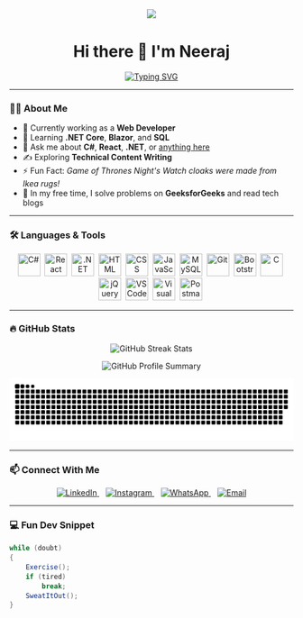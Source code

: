 <div align="center" id="header">
  <img src="https://media.giphy.com/media/M9gbBd9nbDrOTu1Mqx/giphy.gif" width="100"/>
  <h1>Hi there 👋 I'm Neeraj</h1>

  <p align="center">
    <a href="https://git.io/typing-svg">
      <img src="https://readme-typing-svg.herokuapp.com/?lines=I'm+a+.NET+Developer;Full+Stack+Web+Developer;C%23+%7C+ASP.NET+%7C+Blazor+Enthusiast&font=Fira+Code&center=true&width=500&height=45&color=blue&vCenter=true&size=22&pause=1000" alt="Typing SVG">
    </a>
  </p>
</div>

---

### 👨‍💻 About Me

- 🔭 Currently working as a **Web Developer**
- 🌱 Learning **.NET Core**, **Blazor**, and **SQL**
- 💬 Ask me about **C#**, **React**, **.NET**, or [anything here](https://github.com/neerajsingh9090)
- ✍️ Exploring **Technical Content Writing**
- ⚡ Fun Fact: *Game of Thrones Night's Watch cloaks were made from Ikea rugs!*
- 🧠 In my free time, I solve problems on **GeeksforGeeks** and read tech blogs

---

### 🛠️ Languages & Tools

<div align="center">
  <img src="https://cdn.jsdelivr.net/gh/devicons/devicon/icons/csharp/csharp-original.svg" title="C#" width="40" height="40"/>&nbsp;
  <img src="https://cdn.jsdelivr.net/gh/devicons/devicon/icons/react/react-original.svg" title="React" width="40" height="40"/>&nbsp;
  <img src="https://cdn.jsdelivr.net/gh/devicons/devicon/icons/dot-net/dot-net-original.svg" title=".NET" width="40" height="40"/>&nbsp;
  <img src="https://cdn.jsdelivr.net/gh/devicons/devicon/icons/html5/html5-original.svg" title="HTML" width="40" height="40"/>&nbsp;
  <img src="https://cdn.jsdelivr.net/gh/devicons/devicon/icons/css3/css3-original.svg" title="CSS" width="40" height="40"/>&nbsp;
  <img src="https://cdn.jsdelivr.net/gh/devicons/devicon/icons/javascript/javascript-original.svg" title="JavaScript" width="40" height="40"/>&nbsp;
  <img src="https://cdn.jsdelivr.net/gh/devicons/devicon/icons/mysql/mysql-original-wordmark.svg" title="MySQL" width="40" height="40"/>&nbsp;
  <img src="https://cdn.jsdelivr.net/gh/devicons/devicon/icons/git/git-original.svg" title="Git" width="40" height="40"/>&nbsp;
  <img src="https://cdn.jsdelivr.net/gh/devicons/devicon/icons/bootstrap/bootstrap-original.svg" title="Bootstrap" width="40" height="40"/>&nbsp;
  <img src="https://cdn.jsdelivr.net/gh/devicons/devicon/icons/c/c-original.svg" title="C" width="40" height="40"/>&nbsp;
  <img src="https://cdn.jsdelivr.net/gh/devicons/devicon/icons/jquery/jquery-original.svg" title="jQuery" width="40" height="40"/>&nbsp;
  <img src="https://cdn.jsdelivr.net/gh/devicons/devicon/icons/vscode/vscode-original.svg" title="VS Code" width="40" height="40"/>&nbsp;
  <img src="https://cdn.jsdelivr.net/gh/devicons/devicon/icons/visualstudio/visualstudio-plain.svg" title="Visual Studio" width="40" height="40"/>&nbsp;
  <img src="https://cdn.jsdelivr.net/gh/devicons/devicon/icons/postman/postman-original.svg" title="Postman" width="40" height="40"/>&nbsp;
</div>

---

### 🔥 GitHub Stats

<p align="center">
  <img src="https://streak-stats.demolab.com?user=neerajsingh9090&theme=dark&hide_border=true" alt="GitHub Streak Stats"/>
</p>

<p align="center">
  <img src="http://github-profile-summary-cards.vercel.app/api/cards/profile-details?username=neerajsingh9090&theme=moonlight" alt="GitHub Profile Summary"/>
</p>

<p align="center">
  <picture>
    <source media="(prefers-color-scheme: dark)" srcset="https://raw.githubusercontent.com/AkshatRastogi-1nC0re/AkshatRastogi-1nC0re/output/github-contribution-grid-snake-sissa.svg">
    <source media="(prefers-color-scheme: light)" srcset="https://raw.githubusercontent.com/AkshatRastogi-1nC0re/AkshatRastogi-1nC0re/output/github-contribution-grid-snake-sissa-white.svg">
    <img alt="GitHub Contribution Snake" src="https://raw.githubusercontent.com/AkshatRastogi-1nC0re/AkshatRastogi-1nC0re/output/github-contribution-grid-snake-sissa.svg">
  </picture>
</p>

---

### 📫 Connect With Me

<p align="center">
  <a href="https://www.linkedin.com/in/neerajsingh001" target="_blank">
    <img src="https://cdn.jsdelivr.net/gh/devicons/devicon/icons/linkedin/linkedin-original.svg" width="40" height="40" alt="LinkedIn" />
  </a>&nbsp;&nbsp;
  <a href="https://www.instagram.com/Lneeraj_ranaL" target="_blank">
    <img src="https://raw.githubusercontent.com/rahuldkjain/github-profile-readme-generator/master/src/images/icons/Social/instagram.svg" width="40" height="40" alt="Instagram" />
  </a>&nbsp;&nbsp;
  <a href="https://wa.me/919999999999/" target="_blank">
    <img src="https://github.com/amantiwari8861/C_Batch_11_to_12/raw/master/whatsapp.png" width="40" height="40" alt="WhatsApp" />
  </a>&nbsp;&nbsp;
  <a href="mailto:neerajgill9009@gmail.com">
    <img src="https://github.com/amantiwari8861/C_Batch_11_to_12/raw/master/mail.png" width="40" height="40" alt="Email" />
  </a>
</p>

---

### 💻 Fun Dev Snippet

```csharp
while (doubt)
{
    Exercise();
    if (tired)
        break;
    SweatItOut();
}
